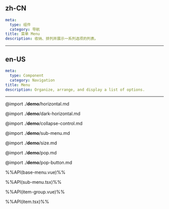 ## zh-CN
```yaml
meta:
  type: 组件
  category: 导航
title: 菜单 Menu
description: 收纳、排列并展示一系列选项的列表。
```
---
## en-US
```yaml
meta:
  type: Component
  category: Navigation
title: Menu
description: Organize, arrange, and display a list of options.
```
---

@import ./__demo__/horizontal.md

@import ./__demo__/dark-horizontal.md

@import ./__demo__/collapse-control.md

@import ./__demo__/sub-menu.md

@import ./__demo__/size.md

@import ./__demo__/pop.md

@import ./__demo__/pop-button.md

%%API(base-menu.vue)%%

%%API(sub-menu.tsx)%%

%%API(item-group.vue)%%

%%API(item.tsx)%%
